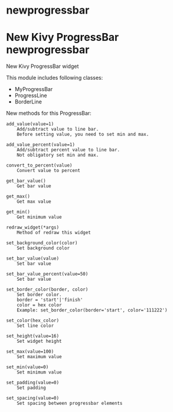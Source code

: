 newprogressbar
==============

New Kivy ProgressBar
newprogressbar
==============

New Kivy ProgressBar widget



 This module includes following classes:
  - MyProgressBar
  - ProgressLine
  - BorderLine
 
 New methods for this ProgressBar:
 
    add_value(value=1)
        Add/subtract value to line bar. 
        Before setting value, you need to set min and max.

    add_value_percent(value=1)
        Add/subtract percent value to line bar.
        Not obligatory set min and max.

    convert_to_percent(value)
        Convert value to percent

    get_bar_value()
        Get bar value

    get_max()
        Get max value

    get_min()
        Get minimum value

    redraw_widget(*args)
        Method of redraw this widget

    set_background_color(color)
        Set background color

    set_bar_value(value)
        Set bar value

    set_bar_value_percent(value=50)
        Set bar value

    set_border_color(border, color)
        Set border color.
        border = 'start'|'finish'
        color = hex color
        Example: set_border_color(border='start', color='111222')

    set_color(hex_color)
        Set line color

    set_height(value=16)
        Set widget height

    set_max(value=100)
        Set maximum value

    set_min(value=0)
        Set minimum value

    set_padding(value=0)
        Set padding

    set_spacing(value=0)
        Set spacing between progressbar elements
